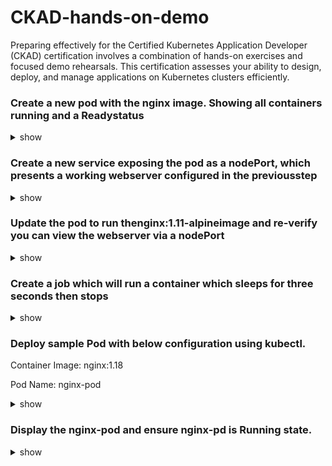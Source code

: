 # CKAD-hands-on-demo
Preparing effectively for the Certified Kubernetes Application Developer (CKAD) certification involves a combination of hands-on exercises and focused demo rehearsals. This certification assesses your ability to design, deploy, and manage applications on Kubernetes clusters efficiently.



### Create a new pod with the nginx image. Showing all containers running and a Readystatus

<details><summary>show</summary>
<p>

```bash
kubectl run nginx --image nginx
```

```bash
 kubectl get pods -o=jsonpath='{range .items[*]}{range .status.containerStatuses[?(@.state.running)]}{"\tContainer Name: "}{.name}{"\tRunning: "}{.state.running}{"\tReadyStatus: "}{.ready}{"\n"}{end}{end}'
```
</p>
</details>

### Create a new service exposing the pod as a nodePort, which presents a working webserver configured in the previousstep

<details><summary>show</summary>
<p>

```bash
kubectl create service nodeport svc --tcp=5678:80 --dry-run -o yaml > svc.yaml
```


```bash
vi svc.yaml
```

```yaml
apiVersion: v1
kind: Service
metadata:
  creationTimestamp: null
  labels:
    app: svc
  name: svc
spec:
  ports:
  - name: 5678-80
    port: 5678
    protocol: TCP
    targetPort: 80
  selector:
    run: nginx # Add run: nginx selector 
  type: NodePort
status:
  loadBalancer: {}
```

```bash
>ctr:x!
```

```bash
kubectl apply -f svc.yaml
```

```bash
kubectl get svc svc -o wide
```

```bash
NAME   TYPE       CLUSTER-IP       EXTERNAL-IP   PORT(S)          AGE   SELECTOR
svc    NodePort   10.110.220.208   <none>        5678:31030/TCP   20m   run=nginx
```

```bash
curl 10.110.220.208:5678 // from the same vm
```
```bash
curl 10.110.220.208:31030 // from the your local machine or navigator
```

</p>
</details>

### Update the pod to run thenginx:1.11-alpineimage and re-verify you can view the webserver via a nodePort
<details><summary>show</summary>
<p>

```bash
kubectl edit pod nginx
```

```yaml
 apiVersion: v1
kind: Pod
metadata:
  creationTimestamp: "2024-05-07T20:21:50Z"
  labels:
    run: nginx
  name: nginx
  namespace: default
  resourceVersion: "141816"
  uid: a7e2720e-3a8e-46bc-af6f-93e1d1b55a88
spec:
  containers:
  - image: nginx:1.11-alpine # change here
    imagePullPolicy: Always

```

```bash
>ctr:x!
```

```bash
kubectl get pod nginx
```

```bash
NAME    READY   STATUS    RESTARTS        AGE
nginx   1/1     Running   1 (5m53s ago)   40m
```


```bash
kubectl describe pod nginx
```

```bash
Name:             nginx
Namespace:        default
Priority:         0
Service Account:  default
Node:             ip-172-31-28-164/172.31.28.164
Start Time:       Tue, 07 May 2024 20:21:50 +0000
Labels:           run=nginx
Annotations:      <none>
Status:           Running
IP:               10.0.2.145
IPs:
  IP:  10.0.2.145
Containers:
  nginx:
    Container ID:   containerd://f9d93fb6dbd4d69d7e9de30747591d55feb95b31cd6da55ab8fcd1b8a2c6047b
    Image:          nginx:1.11-alpine // => should be the new nginx version

```

```bash
curl 10.110.220.208:5678 // from the same vm
```
```bash
curl 10.110.220.208:31030 // from the your local machine or navigator
```

```html
<!DOCTYPE html>
<html>
<head>
<title>Welcome to nginx!</title>
<style>
    body {
        width: 35em;
        margin: 0 auto;
        font-family: Tahoma, Verdana, Arial, sans-serif;
    }
</style>
</head>
<body>
<h1>Welcome to nginx!</h1>
<p>If you see this page, the nginx web server is successfully installed and
working. Further configuration is required.</p>

<p>For online documentation and support please refer to
<a href="http://nginx.org/">nginx.org</a>.<br/>
Commercial support is available at
<a href="http://nginx.com/">nginx.com</a>.</p>

<p><em>Thank you for using nginx.</em></p>
</body>
</html>

```

</p>
</details>

<p>


### Create a job which will run a container which sleeps for three seconds then stops

<details><summary>show</summary>
<p>

```bash
vim job.yaml
```

```yaml
kubectapiVersion: batch/v1
kind: Job
metadata:
  name: my-job
spec:
  template:
    spec:
      containers:
      - name: my-container
        image: busybox
        command: ["sleep", "5"]
      restartPolicy: Never
```
</p>
</details>


### Deploy sample Pod with below configuration using kubectl.

Container Image: nginx:1.18

Pod Name: nginx-pod

<details><summary>show</summary>
<p>

```bash

bach@ip-172-31-23-202:~$ kubectl run nginx-pod --image nginx:1.18
pod/nginx-pod created

```

</p>
</details>


###  Display the nginx-pod and ensure nginx-pd is Running state.

<details><summary>show</summary>
<p>
```bash

bach@ip-172-31-23-202:~$ kubectl get pod | grep nginx-pod
```

```yaml

nginx-pod                                  1/1     Running            0                6s

```
</p>
</details>